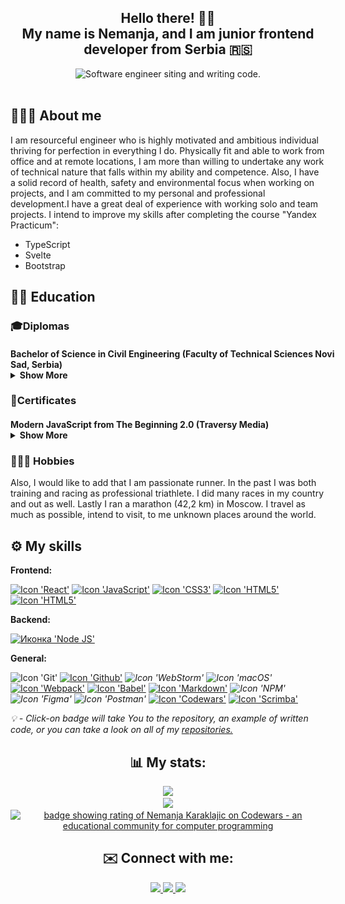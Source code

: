 <h2 align="center"><b>Hello there! 👋🏽
<br>
My name is Nemanja, and I am junior frontend developer from Serbia 🇷🇸</b>
</h2>
<div align="center">
<img src="https://media.tenor.com/qJ5evVs-_uUAAAAC/coding.gif" width="500px" alt="Software engineer siting and writing code.">

[//]: # (&#40;<a href="link">here</a> click and download my CV&#41;)
</div>
<br>

[//]: # (<iframe src="https://giphy.com/embed/qgQUggAC3Pfv687qPC" width="480" height="360" frameBorder="0" class="giphy-embed" allowFullScreen></iframe>)

## 👨🏼‍💻 About me
I am resourceful engineer who is highly motivated and ambitious individual thriving for perfection in everything I do. Physically fit and able to work from office and at remote locations, I am more than willing to undertake any work of technical nature that falls within my ability and competence. Also, I have a solid record of health, safety and environmental focus when working on projects, and I am committed to my personal and professional development.I have a great deal of experience with working solo and team projects.
I intend to improve my skills after completing the course "Yandex Practicum": 
* TypeScript
* Svelte
* Bootstrap

## 👨‍🎓 Education

### 🎓Diplomas
#### <div style="width:550px">Bachelor of Science in Civil Engineering (Faculty of Technical Sciences Novi Sad, Serbia)<details><summary><b>Show More</b></summary>[<img src="./Diploma-FTN.png" width="" alt="Diploma Bachelor of Science in Civil Engineering">](https://www.ftn.uns.ac.rs/n1386094394/faculty-of-technical-sciences)</details></div>

[//]: # (#### <div style="width:550px">Junior Frontend Developer &#40;Yandex Practicume&#41;<details><summary><b>Show More</b></summary>[<img src="" width="" alt="Certificate Yandex Practicume">]&#40;link&#41;</details></div>)

### 🏅Certificates

#### <div style="width:55opx">Modern JavaScript from The Beginning 2.0 (Traversy Media)<details><summary><b>Show More</b></summary>[<img src="./Modern-JavaScript-From-The-Beginning.png" width="" alt="Certificate: 'Modern JavaScript From The Beginning 2.0'">](https://app.kajabi.com/certificates/711cd637)</details></div>

### 🚵🏻‍♂️ Hobbies
Also, I would like to add that I am passionate runner. In the past I was both training and racing as professional triathlete. I did many races in my country and out as well. Lastly I ran a marathon (42,2 km) in Moscow.
I travel as much as possible, intend to visit, to me unknown places around the world.

## ⚙️ My skills
<b>Frontend:</b>
<br>

[//]: # (<a href=""><img src="https://img.shields.io/badge/next.js-000000?style=for-the-badge&logo=nextdotjs&logoColor=white" alt="Icon 'Next.js'"></a>)
<a href="https://github.com/letStayFoolish1/react-mesto-auth"><img src="https://img.shields.io/badge/React-20232A?style=for-the-badge&logo=react&logoColor=61DAFB" alt="Icon 'React'"></a>
<a href="https://github.com/letStayFoolish/flixx-app"><img src="https://img.shields.io/badge/JavaScript-323330?style=for-the-badge&logo=javascript&logoColor=F7DF1E" alt="Icon 'JavaScript'"></a>
<a href="https://github.com/letStayFoolish/russian-travel"><img src="https://img.shields.io/badge/CSS3-1572B6?style=for-the-badge&logo=css3&logoColor=white" alt="Icon 'СSS3'"></a>
<a href="https://github.com/letStayFoolish/how-to-learn"><img src="https://img.shields.io/badge/HTML5-E34F26?style=for-the-badge&logo=html5&logoColor=white" alt="Icon 'HTML5'"></a>
<a href="link"><img src="https://img.shields.io/badge/bootstrap-%238511FA.svg?style=for-the-badge&logo=bootstrap&logoColor=white" alt="Icon 'HTML5'"></a>

[//]: # (<a href=""><img src="https://img.shields.io/badge/Redux-593D88?style=for-the-badge&logo=redux&logoColor=white" alt="Icon 'Redux'"></a>)

[//]: # (<a href=""><img src="https://img.shields.io/badge/TypeScript-007ACC?style=for-the-badge&logo=typescript&logoColor=white" alt="Icon 'TypeScript'"></a>)

[//]: # (<a href=""><img src="https://img.shields.io/badge/Sass-CC6699?style=for-the-badge&logo=sass&logoColor=white" alt="Иконка 'Sass &#40;SCSS&#41;'"></a>)


<b>Backend:</b>
<br>

<a href="mesto beckend"><img src="https://img.shields.io/badge/Node.js-339933?style=for-the-badge&logo=nodedotjs&logoColor=white" alt="Иконка 'Node JS'"></a>

[//]: # (<a href="mesto beckend"><img src="https://img.shields.io/badge/Express.js-000000?style=for-the-badge&logo=express&logoColor=white" alt="Icon 'Express'"></a>)

[//]: # (<a href="mesto beckend"><img src="https://img.shields.io/badge/MongoDB-4EA94B?style=for-the-badge&logo=mongodb&logoColor=white" alt="Icon 'MongoDB'"></a>)

<b>General:</b>
<br>

<a><img src="https://img.shields.io/badge/GIT-E44C30?style=for-the-badge&logo=git&logoColor=white" alt="Icon 'Git'"></a>
<a href="/"><img src="https://img.shields.io/badge/github%20pages-121013?style=for-the-badge&logo=github&logoColor=white" alt="Icon 'Github'"></a>
<i><img src="https://img.shields.io/badge/webstorm-143?style=for-the-badge&logo=webstorm&logoColor=white&color=black" alt="Icon 'WebStorm'">
</i>
<i><img src="https://img.shields.io/badge/mac%20os-000000?style=for-the-badge&logo=macos&logoColor=F0F0F0" alt="Icon 'macOS'"></i>
<a href="https://github.com/letStayFoolish/Tracalorie-app-bundled"><img src="https://img.shields.io/badge/Webpack-8DD6F9?style=for-the-badge&logo=Webpack&logoColor=white" alt="Icon 'Webpack'"></a>
<a href="https://github.com/letStayFoolish/mesto/blob/main(develop)/babel.config.js"><img src="https://img.shields.io/badge/Babel-F9DC3E?style=for-the-badge&logo=babel&logoColor=white" alt="Icon 'Babel'"></a>
<a href="https://github.com/letStayFoolish/letStayFoolish"><img src="https://img.shields.io/badge/Markdown-000000?style=for-the-badge&logo=markdown&logoColor=white" alt="Icon 'Markdown'"></a>
<i href=""><img src="https://img.shields.io/badge/NPM-%23CB3837.svg?style=for-the-badge&logo=npm&logoColor=white" alt="Icon 'NPM'"></i>
<i href=""><img src="https://img.shields.io/badge/Figma-F24E1E?style=for-the-badge&logo=figma&logoColor=white" alt="Icon 'Figma'"></i>
<i href=""><img src="https://img.shields.io/badge/Postman-FF6C37?style=for-the-badge&logo=Postman&logoColor=white" alt="Icon 'Postman'"></i>
<a href="https://www.codewars.com/users/letStayFoolish"><img src="https://img.shields.io/badge/Codewars-B1361E?style=for-the-badge&logo=codewars&logoColor=grey" alt="Icon 'Codewars'"></a>
<a href="https://scrimba.com/dashboard#enrolled"><img src="https://img.shields.io/badge/scrimba-2B283A?style=for-the-badge&logo=scrimba&logoColor=white" alt="Icon 'Scrimba'"></a>
<br>

<i>💡 - Click-on badge will take You to the repository, an example of written code, or you can take a look on all of my <a href="https://github.com/letStayFoolish?tab=repositories">repositories.</a></i>
<br>
<h2 align="center">📊 My stats:</h2>
<div align="center">
  <a href="https://git.io/streak-stats"><img src="https://streak-stats.demolab.com?user=letStayFoolish&theme=shades-of-purple&border_radius=1&date_format=%5BY%20%5DM%20j" width="400px"/></a>
<br>
  <img src="https://github-readme-stats.vercel.app/api/top-langs/?username=letStayFoolish&layout=compact&theme=shades-of-purple&langs_count=8" width="400px"/>
  <br>
  <a href="https://www.codewars.com/users/letStayFoolish"><img src="https://www.codewars.com/users/letStayFoolish/badges/large" alt="badge showing rating of Nemanja Karaklajic on Codewars - an educational community for computer programming"></a>
  <br>

[//]: # (  Solve <b>...</b> tasks on <a href="https://www.codewars.com/users/letStayFoolish">Codewars</a>, <b>...</b> - on <a href="">...</a>)
</div>

<h2 align="center">✉️ Connect with me:</h2>
<div align="center">
  <a href="mailto:nemanjakaraklajic90@gmail.com">
    <img src="https://img.shields.io/badge/Gmail-D14836?style=for-the-badge&logo=gmail&logoColor=white">
  </a>
  <a href="https://t.me/Call_me_chili">
    <img src="https://img.shields.io/badge/Telegram-blue?logo=telegram&logoColor=white&style=for-the-badge">
  </a>
  <a href="https://www.linkedin.com/in/nemanjakaraklajic30111990/">
    <img src="https://img.shields.io/badge/LinkedIn-blue?logo=linkedin&logoColor=white&style=for-the-badge">
  </a>
</div>
